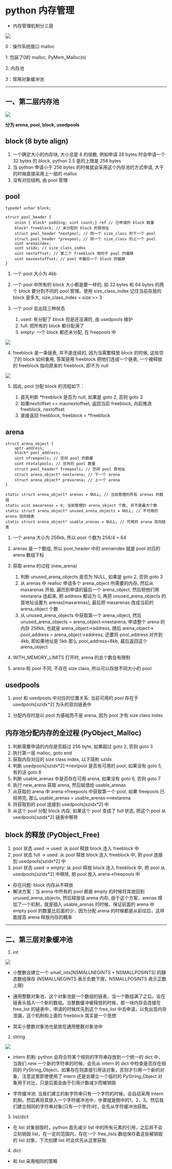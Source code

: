 # python 内存管理

- 内存管理机制分三层

![](imgs/memory_struction.PNG)

0：操作系统接口 malloc

1: 包装了0的 malloc, PyMem_Malloc(n)

2: 内存池

3：常用对象缓冲池

---

## 一、第二层内存池

![](imgs/memory_pool.PNG)

**分为 arena, pool, block, usedpools**

## block (8 byte align)

1. 一个确定大小的内存块, 大小总是 8 的倍数, 例如申请 28 bytes 时会申请一个 32 bytes 的 block, python 2.5 是的上限是 256 bytes
2. 当 python 申请小于 256 bytes 的时候就会采用这个内存池的方式申请, 大于的时候直接采用上一层的 malloc
3. 没有对应结构, 由 pool 管理

## pool

```
typedef uchar block;

struct pool_header {
    union { block* padding; uint count;} ref // 已申请的 block 数量
    block* freeblock; // 未分配的 block 的首地址
    struct pool_header *nextpool; // 同一个 size_class 的下一个 pool
    struct pool_header *prevpool; // 同一个 size_class 的上一个 pool
    uint arenaindex;
    uint szidx; // size_class_index
    uint nextoffset; // 第二个 freeblock 相对于 pool 的偏移 
    uint maxnextoffset; // pool 中最后一个 block 的偏移
}
```

1. 一个 pool 大小为 4kb

2. 一个 pool 中所有的 block 大小都是要一样的, 如 32 bytes 和 64 bytes 的两个 block 要分到不同的 pool 管理。使用 size_class_index 记住当前存放的 block 是多大, size_class_index = size >> 3

3. 一个 pool 会出现三种状态
    1. used: 有分配了 block 但是还没满的, 由 usedpools 维护
    2. full: 把所有的 block 都分配满了
    3. empty: 一个 block 都还未分配, 在 freepools 中

![](imgs/pool.PNG)

4. freeblock 是一条链表, 并不是连续的, 因为当需要释放 block 的时候, 这些空了的 block 如何重用, 答案是用 freeblock 把他们连成一个链表, 一个被释放的 freeblock 指向原来的 freeblock, 即不为 null

![](imgs/free_block.PNG)


5. 因此, pool 分配 block 的流程如下：

    1. 首先判断 *freeblock 是否为 null, 如果是 goto 2, 否则 goto 3
    2. 如果nextoffset <= maxnextoffset, 返回当前 freeblock, 向前推进 freeblock, nextoffset
    3. 直接返回 freeblock, freeblock = *freeblock

## arena

```
struct arena_object {
    uptr address;
    block* pool_address;
    uint nfreepools; // 空闲 pool 的数量
    uint ntotalpools; // 总共的 pool 数量
    struct pool_header* freepools; // 空闲 pool 首地址
    struct arena_object* nextarena; // 下一个 arena
    struct arena_object* prevarena; // 上一个 arena
}
```

```
static struct arena_object* arenas = NULL; // 当前管理的所有 arenas 的数组
static uint maxarenas = 0; 当前管理的 arena_object 个数, 并不是最大个数
static struct arena_object* unused_arena_objects = NULL; // 不可用的 arena 双向链表
static struct arena_object* usable_arenas = NULL; // 可用的 arena 双向链表
```

1. 一个 arena 大小为 256kb, 所以 pool 个数为 256/4 = 64

2. arenas 是一个数组, 所以 pool_header 中的 arenaindex 就是 pool 对应的 arena 数组下标

3. 获取 arena 的过程 (new_arena)

    1. 判断 unused_arena_objects 是否为 NULL, 如果是 goto 2, 否则 goto 3
    2. 从 arenas 中 realloc 申请多个 arena_object 所需要的内存, 然后从 maxarenas 开始, 遍历到申请的最后一个 arena_object, 然后把他们用 nextarena 连起来, 把 address 都设为 0, 再把 unused_arena_objects 的首地址设置为 arenas\[maxarenas\], 最后把 maxarenas 改成当前的 arena_object 个数
    3. 从 unused_arena_objects 中获取第一个 arena_object, 然后 unused_arena_objects = arena_object->nextarena, 申请整个 arena 的内存 256kb, 也就是 arena_object->address, 随后 arena_object-> pool_address = arena_object->address, 还要将 pool_address 对齐到 4kb, 即如果地址是 5kb 那么 pool_address=8kb, 最后返回这个 arena_object

4. WITH_MEMORY_LIMITS 打开时, arena 的总个数会有限制

5. arena 和 pool 不同, 不存在 size class, 所以可以存放不同大小的 pool

## usedpools

1. pool 和 usedpools 中对应的位置关系: 当前可用的 pool 存在于 usedpools\[szidx*2\] 为头的双向链表中

2. 分配内存时是以 pool 为基础而不是 arena, 因为 pool 才有 size class index

## 内存池分配内存的全过程 (PyObject_Malloc)

1. 判断需要申请的内存是否超过 256 byte, 如果超过 goto 2, 否则 goto 3
2. 执行第一层 malloc, goto end
3. 获取内存对应的 size class index, 以下简称 szidx
4. 判断 usedpools\[szidx*2\]->nextpool 是否有可用的 pool, 如果没有 goto 5, 有的话 goto 8
5. 判断 usable_arenas 中是否存在可用 arena,  如果没有 goto 6, 否则 goto 7
6. 执行 new_arena 获取 arena, 然后赋值给 usable_arenas
7. 从获取的 arena 中 arena->freepools 中获取第一个 pool, 如果 freepools 已经用完, 那么 usable_arenas = usable_arenas->nextarena
8. 将获取到的 pool 连接到 usedpools\[szidx*2\] 中
9. 从这个 pool 分配 block 内存, 如果这个 pool 变成了 full 状态, 把这个 pool 从 usedpools\[szidx*2\] 链表中移除

## block 的释放 (PyObject_Free)

1. pool 状态 used -> used: 从 pool 释放 block 连入 freeblock 中
2. pool 状态 full -> used: 从 pool 释放 block 连入 freeblock 中, 把 pool 连接到 usedpools\[szidx*2\] 中
3. pool 状态 used -> empty: 从 pool 释放 block 连入 freeblock 中, 把 pool 从 usedpools\[szidx*2\] 中移除, 把 pool 放入 arena->freepools 中

- 存在问题: block 内存从不释放
- 解决方案：当 arena 中所有的 pool 都是 empty 的时候将其放回到 unused_arena_objects, 然后释放该 arena 内存, 由于这个方案，arenas 增加了一个机制，就是插入 usable_arenas 的时候，保证前面的 arena 中 empty pool 的数量比后面的少，因为分配 arena 的时候都是从前往后，这样能提高 arena 释放内存的概率

---

## 二、第三层对象缓冲池

1. int

![](imgs/int_pool.PNG)

- 小整数会建立一个 small_ints\[NSMALLNEGINTS + NSMALLPOSINTS\] 的静态数组保存 (NSMALLNEGINTS 表示负数下限，NSMALLPOSINTS 表示正数上限)

- 通用整数对象池，这个对象池是一个数组的链表，当一个数组满了之后，会在链表头插入一个新的数组。当整数缓冲被释放的时候，那一块内存会连接在 free_list 的链表中，申请的时候优先到这个 free_list 中去申请，以免出现内存泄漏，这个机制和上面的 freeblock 其实是一个思想

- 其实小整数对象池也是放在通用整数对象池中

2. string

![](imgs/char_pool.PNG)

- intern 机制: python 会将合符某个规则的字符串存放到一个统一的 dict 中，当我们 new 一个新的字符串的时候，会先从 intern 的 dict 中检查是否存在相同的 PyString_Object，如果存在则直接引用该对象，否则才引用一个新的对象，注意这里即使使用了 intern 还是会建立一个临时的 PyString_Object 对象用于对比，只是后面会由于引用计数减少而被销毁

- 字符缓冲池: 当我们建立的新字符串只有一个字符的时候，会自动采用 intern 机制，然后再将其放入一个字符缓冲池中，步骤就是图中的1，2，3。然后我们建立相同的字符串对象(只有一个字符)时，会先从字符缓冲池获取。

3. list/dict

- 在 list 对象销毁时，python 首先减少 list 中的所有元素的引用，之后并不会立刻销毁 list，在一定的范围内，存在一个 free_lists 数组保存着这些被销毁的 list 对象，下次创建 list 时会优先从这里获取

4. dict

- 和 list 采用相同的策略